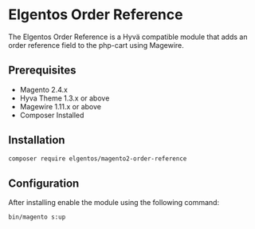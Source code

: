 # Elgentos Order Reference

The Elgentos Order Reference is a Hyvä compatible module that adds an order reference field to the php-cart using Magewire.

## Prerequisites
- Magento 2.4.x
- Hyva Theme 1.3.x or above
- Magewire 1.11.x or above
- Composer Installed

## Installation

```bash
composer require elgentos/magento2-order-reference
```

## Configuration
After installing enable the module using the following command:
```shell
bin/magento s:up
```

